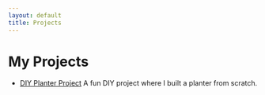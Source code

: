 ```yaml
---
layout: default
title: Projects
---
```


# My Projects

- [DIY Planter Project](-2025-10-02-diy-planter-project.html)
  A fun DIY project where I built a planter from scratch.
